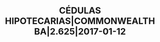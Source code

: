 ---
layout: asset
title: CÉDULAS HIPOTECARIAS|COMMONWEALTH BA|2.625|2017-01-12
isin: XS0729014281
---